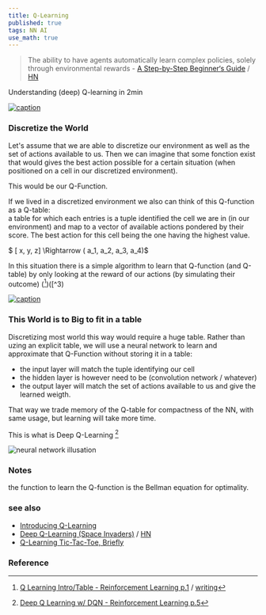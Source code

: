 ```yaml
---
title: Q-Learning
published: true
tags: NN AI
use_math: true
---
```

> The ability to have agents automatically learn complex policies, solely through environmental rewards - [A Step-by-Step Beginner‘s Guide](https://thelinuxcode.com/demystifying-q-learning-a-step-by-step-beginners-guide/) / [HN](https://news.ycombinator.com/item?id=20685049)

Understanding (deep) Q-learning in 2min

[![caption](https://mcdn.wallpapersafari.com/medium/92/47/AWFrD0.jpg)](https://wallpapersafari.com/w/AWFrD0)


### Discretize the World

Let's assume that we are able to discretize our environment as well as the set of actions available to us.
Then we can imagine that some fonction exist that would gives the best action possible for a certain situation (when positioned on a cell in our discretized environment).

This would be our Q-Function.

If we lived in a discretized environment we also can think of this Q-function as a Q-table:  
a table for which each entries is a tuple identified the cell we are in (in our environment) and map to a vector of available actions pondered by their score. The best action for this cell being the one having the highest value.

$ [ x, y, z] \Rightarrow ( a_1, a_2, a_3, a_4)$

In this situation there is a simple algorithm to learn that Q-function (and Q-table) by only looking at the reward of our actions (by simulating their outcome) ([^1])([^3)

[![caption](https://wikimedia.org/api/rest_v1/media/math/render/svg/a3a4d2ac903b1be02cc81e60de2e9f91d7025fec)](https://en.wikipedia.org/wiki/Q-learning#Algorithm)

[^1]: [Q Learning Intro/Table - Reinforcement Learning p.1](https://www.youtube.com/watch?v=yMk_XtIEzH8&list=PLh9akXp2EH2D6RPP5ACPfG4D60XqhrXmC&index=3) / [writing](https://pythonprogramming.net/q-learning-reinforcement-learning-python-tutorial/)
[^3]: [Q Learning Explained (tutorial)](https://www.youtube.com/watch?v=aCEvtRtNO-M) - Montecarlo vs TD.

### This World is to Big to fit in a table

Discretizing most world this way would require a huge table.
Rather than uzing an explicit table, we will use a neural network to learn and approximate that Q-Function without storing it in a table:
- the input layer will match the tuple identifying our cell
- the hidden layer is however need to be (convolution network / whatever)
- the output layer will match the set of actions available to us and give the learned weigth.

That way we trade memory of the Q-table for compactness of the NN, with same usage, but learning will take more time.

This is what is Deep Q-Learning [^2]

[^2]: [Deep Q Learning w/ DQN - Reinforcement Learning p.5](https://www.youtube.com/watch?v=t3fbETsIBCY)

![neural network illusation]()

### Notes
the function to learn the Q-function is the Bellman equation for optimality.


### see also
- [Introducing Q-Learning](https://huggingface.co/learn/deep-rl-course/unit2/q-learning)
- [Deep Q-Learning (Space Invaders)](http://maciejjaskowski.github.io/2016/03/09/space-invaders.html) / [HN](https://news.ycombinator.com/item?id=11282797)
- [Q-Learning Tic-Tac-Toe, Briefly](https://planspace.org/20191103-q_learning_tic_tac_toe_briefly/)

### Reference
